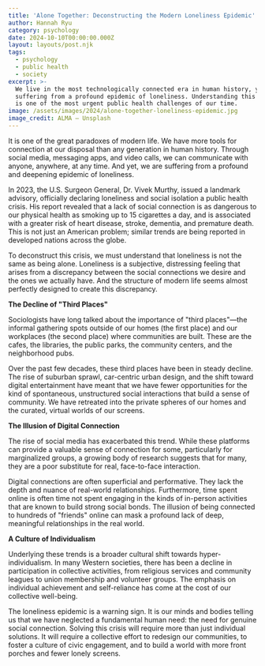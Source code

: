 ```yaml
---
title: 'Alone Together: Deconstructing the Modern Loneliness Epidemic'
author: Hannah Ryu
category: psychology
date: 2024-10-10T00:00:00.000Z
layout: layouts/post.njk
tags:
  - psychology
  - public health
  - society
excerpt: >-
  We live in the most technologically connected era in human history, yet we are
  suffering from a profound epidemic of loneliness. Understanding this paradox
  is one of the most urgent public health challenges of our time.
image: /assets/images/2024/alone-together-loneliness-epidemic.jpg
image_credit: ALMA — Unsplash
---
```


It is one of the great paradoxes of modern life. We have more tools for connection at our disposal than any generation in human history. Through social media, messaging apps, and video calls, we can communicate with anyone, anywhere, at any time. And yet, we are suffering from a profound and deepening epidemic of loneliness.

In 2023, the U.S. Surgeon General, Dr. Vivek Murthy, issued a landmark advisory, officially declaring loneliness and social isolation a public health crisis. His report revealed that a lack of social connection is as dangerous to our physical health as smoking up to 15 cigarettes a day, and is associated with a greater risk of heart disease, stroke, dementia, and premature death. This is not just an American problem; similar trends are being reported in developed nations across the globe.

To deconstruct this crisis, we must understand that loneliness is not the same as being alone. Loneliness is a subjective, distressing feeling that arises from a discrepancy between the social connections we desire and the ones we actually have. And the structure of modern life seems almost perfectly designed to create this discrepancy.

**The Decline of "Third Places"**

Sociologists have long talked about the importance of "third places"—the informal gathering spots outside of our homes (the first place) and our workplaces (the second place) where communities are built. These are the cafes, the libraries, the public parks, the community centers, and the neighborhood pubs.

Over the past few decades, these third places have been in steady decline. The rise of suburban sprawl, car-centric urban design, and the shift toward digital entertainment have meant that we have fewer opportunities for the kind of spontaneous, unstructured social interactions that build a sense of community. We have retreated into the private spheres of our homes and the curated, virtual worlds of our screens.

**The Illusion of Digital Connection**

The rise of social media has exacerbated this trend. While these platforms can provide a valuable sense of connection for some, particularly for marginalized groups, a growing body of research suggests that for many, they are a poor substitute for real, face-to-face interaction.

Digital connections are often superficial and performative. They lack the depth and nuance of real-world relationships. Furthermore, time spent online is often time not spent engaging in the kinds of in-person activities that are known to build strong social bonds. The illusion of being connected to hundreds of "friends" online can mask a profound lack of deep, meaningful relationships in the real world.

**A Culture of Individualism**

Underlying these trends is a broader cultural shift towards hyper-individualism. In many Western societies, there has been a decline in participation in collective activities, from religious services and community leagues to union membership and volunteer groups. The emphasis on individual achievement and self-reliance has come at the cost of our collective well-being.

The loneliness epidemic is a warning sign. It is our minds and bodies telling us that we have neglected a fundamental human need: the need for genuine social connection. Solving this crisis will require more than just individual solutions. It will require a collective effort to redesign our communities, to foster a culture of civic engagement, and to build a world with more front porches and fewer lonely screens.
